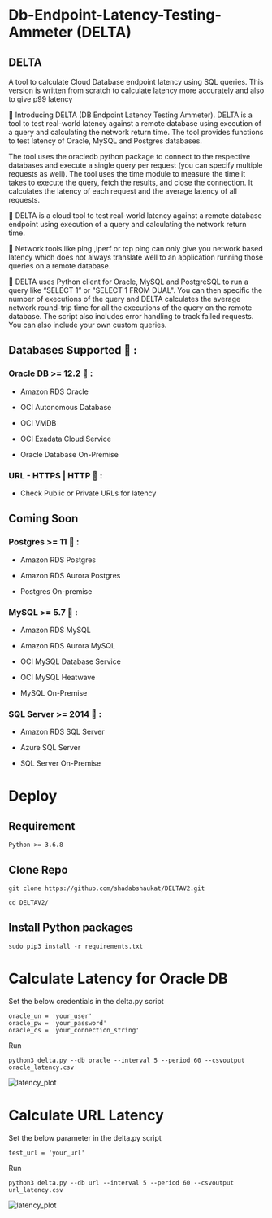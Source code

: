 # Db-Endpoint-Latency-Testing-Ammeter (DELTA)

## DELTA 

A tool to calculate Cloud Database endpoint latency using SQL queries. This version is written from scratch to calculate latency more accurately and also to give p99 latency

📌 Introducing DELTA (DB Endpoint Latency Testing Ammeter). DELTA is a tool to test real-world latency against a remote database using execution of a query and calculating the network return time. The tool provides functions to test latency of Oracle, MySQL and Postgres databases.

The tool uses the oracledb python package to connect to the respective databases and execute a single query per request (you can specify multiple requests as well). The tool uses the time module to measure the time it takes to execute the query, fetch the results, and close the connection. It calculates the latency of each request and the average latency of all requests.


🔧 DELTA is a cloud tool to test real-world latency against a remote database endpoint using execution of a query and calculating the network return time. 


🔧 Network tools like ping ,iperf or tcp ping can only give you network based latency which does not always translate well to an application running those queries on a remote database. 


🐍 DELTA uses Python client for Oracle, MySQL and PostgreSQL to run a query like “SELECT 1” or "SELECT 1 FROM DUAL". You can then specific the number of executions of the query and DELTA calculates the average network round-trip time for all the executions of the query on the remote database. The script also includes error handling to track failed requests. You can also include your own custom queries. 



 ## Databases Supported 🔌 :

 
 ### Oracle DB >= 12.2 📌  : 

- Amazon RDS Oracle

- OCI Autonomous Database

- OCI VMDB

- OCI Exadata Cloud Service

- Oracle Database On-Premise

### URL - HTTPS | HTTP 📌 :

- Check Public or Private URLs for latency

## Coming Soon

### Postgres >= 11 📌 :

- Amazon RDS Postgres

- Amazon RDS Aurora Postgres

- Postgres On-premise 


### MySQL >= 5.7 📌  : 

- Amazon RDS MySQL

- Amazon RDS Aurora MySQL

- OCI MySQL Database Service

- OCI MySQL Heatwave

- MySQL On-Premise


### SQL Server >= 2014 📌 : 

- Amazon RDS SQL Server

- Azure SQL Server

- SQL Server On-Premise



# Deploy

## Requirement

```
Python >= 3.6.8
```

## Clone Repo

```
git clone https://github.com/shadabshaukat/DELTAV2.git

cd DELTAV2/
```

## Install Python packages
```
sudo pip3 install -r requirements.txt
```

# Calculate Latency for Oracle DB

Set the below credentials in the delta.py script
```
oracle_un = 'your_user'
oracle_pw = 'your_password'
oracle_cs = 'your_connection_string'
```
Run
```
python3 delta.py --db oracle --interval 5 --period 60 --csvoutput oracle_latency.csv
```

![latency_plot](https://user-images.githubusercontent.com/39692236/227111334-baabf052-f386-4d61-b5ee-eb1be289007c.png)


# Calculate URL Latency 

Set the below parameter in the delta.py script
```
test_url = 'your_url'
```
Run
```
python3 delta.py --db url --interval 5 --period 60 --csvoutput url_latency.csv
```

![latency_plot](https://user-images.githubusercontent.com/39692236/227111833-86b9666b-55f3-4b71-a190-25a932eca487.png)
